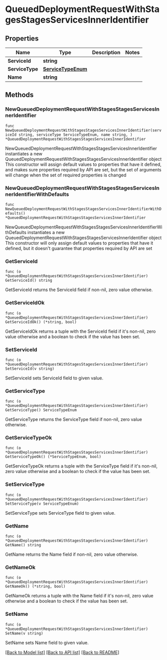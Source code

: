 # QueuedDeploymentRequestWithStagesStagesServicesInnerIdentifier

## Properties

Name | Type | Description | Notes
------------ | ------------- | ------------- | -------------
**ServiceId** | **string** |  | 
**ServiceType** | [**ServiceTypeEnum**](ServiceTypeEnum.md) |  | 
**Name** | **string** |  | 

## Methods

### NewQueuedDeploymentRequestWithStagesStagesServicesInnerIdentifier

`func NewQueuedDeploymentRequestWithStagesStagesServicesInnerIdentifier(serviceId string, serviceType ServiceTypeEnum, name string, ) *QueuedDeploymentRequestWithStagesStagesServicesInnerIdentifier`

NewQueuedDeploymentRequestWithStagesStagesServicesInnerIdentifier instantiates a new QueuedDeploymentRequestWithStagesStagesServicesInnerIdentifier object
This constructor will assign default values to properties that have it defined,
and makes sure properties required by API are set, but the set of arguments
will change when the set of required properties is changed

### NewQueuedDeploymentRequestWithStagesStagesServicesInnerIdentifierWithDefaults

`func NewQueuedDeploymentRequestWithStagesStagesServicesInnerIdentifierWithDefaults() *QueuedDeploymentRequestWithStagesStagesServicesInnerIdentifier`

NewQueuedDeploymentRequestWithStagesStagesServicesInnerIdentifierWithDefaults instantiates a new QueuedDeploymentRequestWithStagesStagesServicesInnerIdentifier object
This constructor will only assign default values to properties that have it defined,
but it doesn't guarantee that properties required by API are set

### GetServiceId

`func (o *QueuedDeploymentRequestWithStagesStagesServicesInnerIdentifier) GetServiceId() string`

GetServiceId returns the ServiceId field if non-nil, zero value otherwise.

### GetServiceIdOk

`func (o *QueuedDeploymentRequestWithStagesStagesServicesInnerIdentifier) GetServiceIdOk() (*string, bool)`

GetServiceIdOk returns a tuple with the ServiceId field if it's non-nil, zero value otherwise
and a boolean to check if the value has been set.

### SetServiceId

`func (o *QueuedDeploymentRequestWithStagesStagesServicesInnerIdentifier) SetServiceId(v string)`

SetServiceId sets ServiceId field to given value.


### GetServiceType

`func (o *QueuedDeploymentRequestWithStagesStagesServicesInnerIdentifier) GetServiceType() ServiceTypeEnum`

GetServiceType returns the ServiceType field if non-nil, zero value otherwise.

### GetServiceTypeOk

`func (o *QueuedDeploymentRequestWithStagesStagesServicesInnerIdentifier) GetServiceTypeOk() (*ServiceTypeEnum, bool)`

GetServiceTypeOk returns a tuple with the ServiceType field if it's non-nil, zero value otherwise
and a boolean to check if the value has been set.

### SetServiceType

`func (o *QueuedDeploymentRequestWithStagesStagesServicesInnerIdentifier) SetServiceType(v ServiceTypeEnum)`

SetServiceType sets ServiceType field to given value.


### GetName

`func (o *QueuedDeploymentRequestWithStagesStagesServicesInnerIdentifier) GetName() string`

GetName returns the Name field if non-nil, zero value otherwise.

### GetNameOk

`func (o *QueuedDeploymentRequestWithStagesStagesServicesInnerIdentifier) GetNameOk() (*string, bool)`

GetNameOk returns a tuple with the Name field if it's non-nil, zero value otherwise
and a boolean to check if the value has been set.

### SetName

`func (o *QueuedDeploymentRequestWithStagesStagesServicesInnerIdentifier) SetName(v string)`

SetName sets Name field to given value.



[[Back to Model list]](../README.md#documentation-for-models) [[Back to API list]](../README.md#documentation-for-api-endpoints) [[Back to README]](../README.md)


